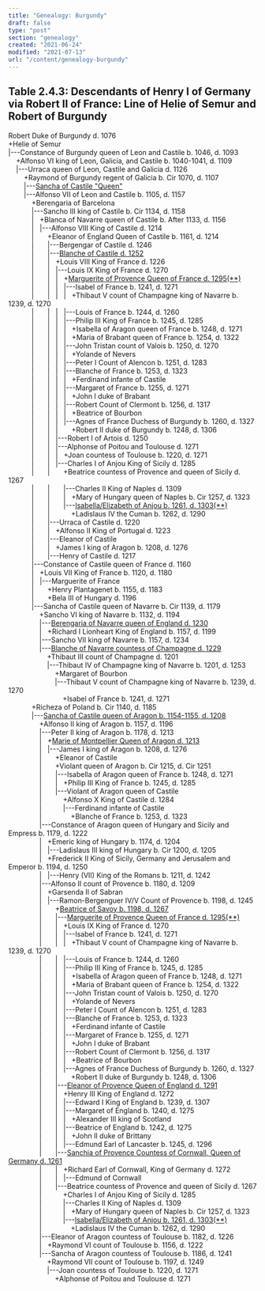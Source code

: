 ```yaml
---
title: "Genealogy: Burgundy"
draft: false
type: "post"
section: "genealogy"
created: "2021-06-24"
modified: "2021-07-13"
url: "/content/genealogy-burgundy"
---
```

<h2>Table 2.4.3: Descendants of Henry I of Germany via Robert II of France: Line of Helie of Semur and Robert of Burgundy</h2>
<p>Robert Duke of Burgundy d. 1076<br>
+Helie of Semur <br>
|---Constance of Burgundy queen of Leon and Castile b. 1046, d. 1093<br>
&nbsp;&nbsp;&nbsp;&nbsp;+Alfonso VI king of Leon, Galicia, and Castile b. 1040-1041, d. 1109<br>
&nbsp;&nbsp;&nbsp;&nbsp;|---Urraca queen of Leon, Castile and Galicia d. 1126<br>
&nbsp;&nbsp;&nbsp;&nbsp;&nbsp;&nbsp;&nbsp;&nbsp;+Raymond of Burgundy regent of Galicia b. Cir 1070, d. 1107<br>
&nbsp;&nbsp;&nbsp;&nbsp;&nbsp;&nbsp;&nbsp;&nbsp;|---<a name="n164"></a><a href="/woman/164.html">Sancha of Castile "Queen"</a><br>
&nbsp;&nbsp;&nbsp;&nbsp;&nbsp;&nbsp;&nbsp;&nbsp;|---Alfonso VII of Leon and Castile b. 1105, d. 1157<br>
&nbsp;&nbsp;&nbsp;&nbsp;&nbsp;&nbsp;&nbsp;&nbsp;&nbsp;&nbsp;&nbsp;&nbsp;+Berengaria of Barcelona <br>
&nbsp;&nbsp;&nbsp;&nbsp;&nbsp;&nbsp;&nbsp;&nbsp;&nbsp;&nbsp;&nbsp;&nbsp;|---Sancho III king of Castile b. Cir 1134, d. 1158<br>
&nbsp;&nbsp;&nbsp;&nbsp;&nbsp;&nbsp;&nbsp;&nbsp;&nbsp;&nbsp;&nbsp;&nbsp;|&nbsp;&nbsp;&nbsp;+Blanca of Navarre queen of Castile b. After 1133, d. 1156<br>
&nbsp;&nbsp;&nbsp;&nbsp;&nbsp;&nbsp;&nbsp;&nbsp;&nbsp;&nbsp;&nbsp;&nbsp;|&nbsp;&nbsp;&nbsp;|---Alfonso VIII King of Castile d. 1214<br>
&nbsp;&nbsp;&nbsp;&nbsp;&nbsp;&nbsp;&nbsp;&nbsp;&nbsp;&nbsp;&nbsp;&nbsp;|&nbsp;&nbsp;&nbsp;&nbsp;&nbsp;&nbsp;&nbsp;+Eleanor of England Queen of Castile b. 1161, d. 1214<br>
&nbsp;&nbsp;&nbsp;&nbsp;&nbsp;&nbsp;&nbsp;&nbsp;&nbsp;&nbsp;&nbsp;&nbsp;|&nbsp;&nbsp;&nbsp;&nbsp;&nbsp;&nbsp;&nbsp;|---Bergengar of Castile d. 1246<br>
&nbsp;&nbsp;&nbsp;&nbsp;&nbsp;&nbsp;&nbsp;&nbsp;&nbsp;&nbsp;&nbsp;&nbsp;|&nbsp;&nbsp;&nbsp;&nbsp;&nbsp;&nbsp;&nbsp;|---<a name="n77.3"></a><a href="/woman/77.html">Blanche of Castile d. 1252</a><br>
&nbsp;&nbsp;&nbsp;&nbsp;&nbsp;&nbsp;&nbsp;&nbsp;&nbsp;&nbsp;&nbsp;&nbsp;|&nbsp;&nbsp;&nbsp;&nbsp;&nbsp;&nbsp;&nbsp;|&nbsp;&nbsp;&nbsp;+Louis VIII King of France d. 1226<br>
&nbsp;&nbsp;&nbsp;&nbsp;&nbsp;&nbsp;&nbsp;&nbsp;&nbsp;&nbsp;&nbsp;&nbsp;|&nbsp;&nbsp;&nbsp;&nbsp;&nbsp;&nbsp;&nbsp;|&nbsp;&nbsp;&nbsp;|---Louis IX King of France d. 1270<br>
&nbsp;&nbsp;&nbsp;&nbsp;&nbsp;&nbsp;&nbsp;&nbsp;&nbsp;&nbsp;&nbsp;&nbsp;|&nbsp;&nbsp;&nbsp;&nbsp;&nbsp;&nbsp;&nbsp;|&nbsp;&nbsp;&nbsp;|&nbsp;&nbsp;&nbsp;+<a name="n73"></a><a href="/woman/73.html">Marguerite of Provence Queen of France d. 1295</a><a href="#n73.2">(**)</a><br>
&nbsp;&nbsp;&nbsp;&nbsp;&nbsp;&nbsp;&nbsp;&nbsp;&nbsp;&nbsp;&nbsp;&nbsp;|&nbsp;&nbsp;&nbsp;&nbsp;&nbsp;&nbsp;&nbsp;|&nbsp;&nbsp;&nbsp;|&nbsp;&nbsp;&nbsp;|---Isabel of France b. 1241, d. 1271<br>
&nbsp;&nbsp;&nbsp;&nbsp;&nbsp;&nbsp;&nbsp;&nbsp;&nbsp;&nbsp;&nbsp;&nbsp;|&nbsp;&nbsp;&nbsp;&nbsp;&nbsp;&nbsp;&nbsp;|&nbsp;&nbsp;&nbsp;|&nbsp;&nbsp;&nbsp;|&nbsp;&nbsp;&nbsp;+Thibaut V count of Champagne king of Navarre b. 1239, d. 1270<br>
&nbsp;&nbsp;&nbsp;&nbsp;&nbsp;&nbsp;&nbsp;&nbsp;&nbsp;&nbsp;&nbsp;&nbsp;|&nbsp;&nbsp;&nbsp;&nbsp;&nbsp;&nbsp;&nbsp;|&nbsp;&nbsp;&nbsp;|&nbsp;&nbsp;&nbsp;|---Louis of France b. 1244, d. 1260<br>
&nbsp;&nbsp;&nbsp;&nbsp;&nbsp;&nbsp;&nbsp;&nbsp;&nbsp;&nbsp;&nbsp;&nbsp;|&nbsp;&nbsp;&nbsp;&nbsp;&nbsp;&nbsp;&nbsp;|&nbsp;&nbsp;&nbsp;|&nbsp;&nbsp;&nbsp;|---Philip III King of France b. 1245, d. 1285<br>
&nbsp;&nbsp;&nbsp;&nbsp;&nbsp;&nbsp;&nbsp;&nbsp;&nbsp;&nbsp;&nbsp;&nbsp;|&nbsp;&nbsp;&nbsp;&nbsp;&nbsp;&nbsp;&nbsp;|&nbsp;&nbsp;&nbsp;|&nbsp;&nbsp;&nbsp;|&nbsp;&nbsp;&nbsp;+Isabella of Aragon queen of France b. 1248, d. 1271<br>
&nbsp;&nbsp;&nbsp;&nbsp;&nbsp;&nbsp;&nbsp;&nbsp;&nbsp;&nbsp;&nbsp;&nbsp;|&nbsp;&nbsp;&nbsp;&nbsp;&nbsp;&nbsp;&nbsp;|&nbsp;&nbsp;&nbsp;|&nbsp;&nbsp;&nbsp;|&nbsp;&nbsp;&nbsp;+Maria of Brabant queen of France b. 1254, d. 1322<br>
&nbsp;&nbsp;&nbsp;&nbsp;&nbsp;&nbsp;&nbsp;&nbsp;&nbsp;&nbsp;&nbsp;&nbsp;|&nbsp;&nbsp;&nbsp;&nbsp;&nbsp;&nbsp;&nbsp;|&nbsp;&nbsp;&nbsp;|&nbsp;&nbsp;&nbsp;|---John Tristan count of Valois b. 1250, d. 1270<br>
&nbsp;&nbsp;&nbsp;&nbsp;&nbsp;&nbsp;&nbsp;&nbsp;&nbsp;&nbsp;&nbsp;&nbsp;|&nbsp;&nbsp;&nbsp;&nbsp;&nbsp;&nbsp;&nbsp;|&nbsp;&nbsp;&nbsp;|&nbsp;&nbsp;&nbsp;|&nbsp;&nbsp;&nbsp;+Yolande of Nevers <br>
&nbsp;&nbsp;&nbsp;&nbsp;&nbsp;&nbsp;&nbsp;&nbsp;&nbsp;&nbsp;&nbsp;&nbsp;|&nbsp;&nbsp;&nbsp;&nbsp;&nbsp;&nbsp;&nbsp;|&nbsp;&nbsp;&nbsp;|&nbsp;&nbsp;&nbsp;|---Peter I Count of Alencon b. 1251, d. 1283<br>
&nbsp;&nbsp;&nbsp;&nbsp;&nbsp;&nbsp;&nbsp;&nbsp;&nbsp;&nbsp;&nbsp;&nbsp;|&nbsp;&nbsp;&nbsp;&nbsp;&nbsp;&nbsp;&nbsp;|&nbsp;&nbsp;&nbsp;|&nbsp;&nbsp;&nbsp;|---Blanche of France b. 1253, d. 1323<br>
&nbsp;&nbsp;&nbsp;&nbsp;&nbsp;&nbsp;&nbsp;&nbsp;&nbsp;&nbsp;&nbsp;&nbsp;|&nbsp;&nbsp;&nbsp;&nbsp;&nbsp;&nbsp;&nbsp;|&nbsp;&nbsp;&nbsp;|&nbsp;&nbsp;&nbsp;|&nbsp;&nbsp;&nbsp;+Ferdinand infante of Castile <br>
&nbsp;&nbsp;&nbsp;&nbsp;&nbsp;&nbsp;&nbsp;&nbsp;&nbsp;&nbsp;&nbsp;&nbsp;|&nbsp;&nbsp;&nbsp;&nbsp;&nbsp;&nbsp;&nbsp;|&nbsp;&nbsp;&nbsp;|&nbsp;&nbsp;&nbsp;|---Margaret of France b. 1255, d. 1271<br>
&nbsp;&nbsp;&nbsp;&nbsp;&nbsp;&nbsp;&nbsp;&nbsp;&nbsp;&nbsp;&nbsp;&nbsp;|&nbsp;&nbsp;&nbsp;&nbsp;&nbsp;&nbsp;&nbsp;|&nbsp;&nbsp;&nbsp;|&nbsp;&nbsp;&nbsp;|&nbsp;&nbsp;&nbsp;+John I duke of Brabant <br>
&nbsp;&nbsp;&nbsp;&nbsp;&nbsp;&nbsp;&nbsp;&nbsp;&nbsp;&nbsp;&nbsp;&nbsp;|&nbsp;&nbsp;&nbsp;&nbsp;&nbsp;&nbsp;&nbsp;|&nbsp;&nbsp;&nbsp;|&nbsp;&nbsp;&nbsp;|---Robert Count of Clermont b. 1256, d. 1317<br>
&nbsp;&nbsp;&nbsp;&nbsp;&nbsp;&nbsp;&nbsp;&nbsp;&nbsp;&nbsp;&nbsp;&nbsp;|&nbsp;&nbsp;&nbsp;&nbsp;&nbsp;&nbsp;&nbsp;|&nbsp;&nbsp;&nbsp;|&nbsp;&nbsp;&nbsp;|&nbsp;&nbsp;&nbsp;+Beatrice of Bourbon <br>
&nbsp;&nbsp;&nbsp;&nbsp;&nbsp;&nbsp;&nbsp;&nbsp;&nbsp;&nbsp;&nbsp;&nbsp;|&nbsp;&nbsp;&nbsp;&nbsp;&nbsp;&nbsp;&nbsp;|&nbsp;&nbsp;&nbsp;|&nbsp;&nbsp;&nbsp;|---Agnes of France Duchess of Burgundy b. 1260, d. 1327<br>
&nbsp;&nbsp;&nbsp;&nbsp;&nbsp;&nbsp;&nbsp;&nbsp;&nbsp;&nbsp;&nbsp;&nbsp;|&nbsp;&nbsp;&nbsp;&nbsp;&nbsp;&nbsp;&nbsp;|&nbsp;&nbsp;&nbsp;|&nbsp;&nbsp;&nbsp;&nbsp;&nbsp;&nbsp;&nbsp;+Robert II duke of Burgundy b. 1248, d. 1306<br>
&nbsp;&nbsp;&nbsp;&nbsp;&nbsp;&nbsp;&nbsp;&nbsp;&nbsp;&nbsp;&nbsp;&nbsp;|&nbsp;&nbsp;&nbsp;&nbsp;&nbsp;&nbsp;&nbsp;|&nbsp;&nbsp;&nbsp;|---Robert I of Artois d. 1250<br>
&nbsp;&nbsp;&nbsp;&nbsp;&nbsp;&nbsp;&nbsp;&nbsp;&nbsp;&nbsp;&nbsp;&nbsp;|&nbsp;&nbsp;&nbsp;&nbsp;&nbsp;&nbsp;&nbsp;|&nbsp;&nbsp;&nbsp;|---Alphonse of Poitou and Toulouse d. 1271<br>
&nbsp;&nbsp;&nbsp;&nbsp;&nbsp;&nbsp;&nbsp;&nbsp;&nbsp;&nbsp;&nbsp;&nbsp;|&nbsp;&nbsp;&nbsp;&nbsp;&nbsp;&nbsp;&nbsp;|&nbsp;&nbsp;&nbsp;|&nbsp;&nbsp;&nbsp;+Joan countess of Toulouse b. 1220, d. 1271<br>
&nbsp;&nbsp;&nbsp;&nbsp;&nbsp;&nbsp;&nbsp;&nbsp;&nbsp;&nbsp;&nbsp;&nbsp;|&nbsp;&nbsp;&nbsp;&nbsp;&nbsp;&nbsp;&nbsp;|&nbsp;&nbsp;&nbsp;|---Charles I of Anjou King of Sicily d. 1285<br>
&nbsp;&nbsp;&nbsp;&nbsp;&nbsp;&nbsp;&nbsp;&nbsp;&nbsp;&nbsp;&nbsp;&nbsp;|&nbsp;&nbsp;&nbsp;&nbsp;&nbsp;&nbsp;&nbsp;|&nbsp;&nbsp;&nbsp;&nbsp;&nbsp;&nbsp;&nbsp;+Beatrice countess of Provence and queen of Sicily d. 1267<br>
&nbsp;&nbsp;&nbsp;&nbsp;&nbsp;&nbsp;&nbsp;&nbsp;&nbsp;&nbsp;&nbsp;&nbsp;|&nbsp;&nbsp;&nbsp;&nbsp;&nbsp;&nbsp;&nbsp;|&nbsp;&nbsp;&nbsp;&nbsp;&nbsp;&nbsp;&nbsp;|---Charles II King of Naples d. 1309<br>
&nbsp;&nbsp;&nbsp;&nbsp;&nbsp;&nbsp;&nbsp;&nbsp;&nbsp;&nbsp;&nbsp;&nbsp;|&nbsp;&nbsp;&nbsp;&nbsp;&nbsp;&nbsp;&nbsp;|&nbsp;&nbsp;&nbsp;&nbsp;&nbsp;&nbsp;&nbsp;|&nbsp;&nbsp;&nbsp;+Mary of Hungary queen of Naples b. Cir 1257, d. 1323<br>
&nbsp;&nbsp;&nbsp;&nbsp;&nbsp;&nbsp;&nbsp;&nbsp;&nbsp;&nbsp;&nbsp;&nbsp;|&nbsp;&nbsp;&nbsp;&nbsp;&nbsp;&nbsp;&nbsp;|&nbsp;&nbsp;&nbsp;&nbsp;&nbsp;&nbsp;&nbsp;|---<a name="n26192"></a><a href="/woman/26192.html">Isabella/Elizabeth of Anjou b. 1261, d. 1303</a><a href="#n26192.2">(**)</a><br>
&nbsp;&nbsp;&nbsp;&nbsp;&nbsp;&nbsp;&nbsp;&nbsp;&nbsp;&nbsp;&nbsp;&nbsp;|&nbsp;&nbsp;&nbsp;&nbsp;&nbsp;&nbsp;&nbsp;|&nbsp;&nbsp;&nbsp;&nbsp;&nbsp;&nbsp;&nbsp;&nbsp;&nbsp;&nbsp;&nbsp;+Ladislaus IV the Cuman b. 1262, d. 1290<br>
&nbsp;&nbsp;&nbsp;&nbsp;&nbsp;&nbsp;&nbsp;&nbsp;&nbsp;&nbsp;&nbsp;&nbsp;|&nbsp;&nbsp;&nbsp;&nbsp;&nbsp;&nbsp;&nbsp;|---Urraca of Castile d. 1220<br>
&nbsp;&nbsp;&nbsp;&nbsp;&nbsp;&nbsp;&nbsp;&nbsp;&nbsp;&nbsp;&nbsp;&nbsp;|&nbsp;&nbsp;&nbsp;&nbsp;&nbsp;&nbsp;&nbsp;|&nbsp;&nbsp;&nbsp;+Alfonso II King of Portugal d. 1223<br>
&nbsp;&nbsp;&nbsp;&nbsp;&nbsp;&nbsp;&nbsp;&nbsp;&nbsp;&nbsp;&nbsp;&nbsp;|&nbsp;&nbsp;&nbsp;&nbsp;&nbsp;&nbsp;&nbsp;|---Eleanor of Castile <br>
&nbsp;&nbsp;&nbsp;&nbsp;&nbsp;&nbsp;&nbsp;&nbsp;&nbsp;&nbsp;&nbsp;&nbsp;|&nbsp;&nbsp;&nbsp;&nbsp;&nbsp;&nbsp;&nbsp;|&nbsp;&nbsp;&nbsp;+James I king of Aragon b. 1208, d. 1276<br>
&nbsp;&nbsp;&nbsp;&nbsp;&nbsp;&nbsp;&nbsp;&nbsp;&nbsp;&nbsp;&nbsp;&nbsp;|&nbsp;&nbsp;&nbsp;&nbsp;&nbsp;&nbsp;&nbsp;|---Henry of Castile d. 1217<br>
&nbsp;&nbsp;&nbsp;&nbsp;&nbsp;&nbsp;&nbsp;&nbsp;&nbsp;&nbsp;&nbsp;&nbsp;|---Constance of Castile queen of France d. 1160<br>
&nbsp;&nbsp;&nbsp;&nbsp;&nbsp;&nbsp;&nbsp;&nbsp;&nbsp;&nbsp;&nbsp;&nbsp;|&nbsp;&nbsp;&nbsp;+Louis VII King of France b. 1120, d. 1180<br>
&nbsp;&nbsp;&nbsp;&nbsp;&nbsp;&nbsp;&nbsp;&nbsp;&nbsp;&nbsp;&nbsp;&nbsp;|&nbsp;&nbsp;&nbsp;|---Marguerite of France <br>
&nbsp;&nbsp;&nbsp;&nbsp;&nbsp;&nbsp;&nbsp;&nbsp;&nbsp;&nbsp;&nbsp;&nbsp;|&nbsp;&nbsp;&nbsp;&nbsp;&nbsp;&nbsp;&nbsp;+Henry Plantagenet b. 1155, d. 1183<br>
&nbsp;&nbsp;&nbsp;&nbsp;&nbsp;&nbsp;&nbsp;&nbsp;&nbsp;&nbsp;&nbsp;&nbsp;|&nbsp;&nbsp;&nbsp;&nbsp;&nbsp;&nbsp;&nbsp;+Bela III of Hungary d. 1196<br>
&nbsp;&nbsp;&nbsp;&nbsp;&nbsp;&nbsp;&nbsp;&nbsp;&nbsp;&nbsp;&nbsp;&nbsp;|---Sancha of Castile queen of Navarre b. Cir 1139, d. 1179<br>
&nbsp;&nbsp;&nbsp;&nbsp;&nbsp;&nbsp;&nbsp;&nbsp;&nbsp;&nbsp;&nbsp;&nbsp;&nbsp;&nbsp;&nbsp;&nbsp;+Sancho VI king of Navarre b. 1132, d. 1194<br>
&nbsp;&nbsp;&nbsp;&nbsp;&nbsp;&nbsp;&nbsp;&nbsp;&nbsp;&nbsp;&nbsp;&nbsp;&nbsp;&nbsp;&nbsp;&nbsp;|---<a name="79.2"></a><a href="/woman/79.html">Berengaria of Navarre queen of England d. 1230</a><br>
&nbsp;&nbsp;&nbsp;&nbsp;&nbsp;&nbsp;&nbsp;&nbsp;&nbsp;&nbsp;&nbsp;&nbsp;&nbsp;&nbsp;&nbsp;&nbsp;|&nbsp;&nbsp;&nbsp;+Richard I Lionheart King of England b. 1157, d. 1199<br>
&nbsp;&nbsp;&nbsp;&nbsp;&nbsp;&nbsp;&nbsp;&nbsp;&nbsp;&nbsp;&nbsp;&nbsp;&nbsp;&nbsp;&nbsp;&nbsp;|---Sancho VII king of Navarre b. 1157, d. 1234<br>
&nbsp;&nbsp;&nbsp;&nbsp;&nbsp;&nbsp;&nbsp;&nbsp;&nbsp;&nbsp;&nbsp;&nbsp;&nbsp;&nbsp;&nbsp;&nbsp;|---<a name="n78.2"></a><a href="/woman/78.html">Blanche of Navarre countess of Champagne d. 1229</a><br>
&nbsp;&nbsp;&nbsp;&nbsp;&nbsp;&nbsp;&nbsp;&nbsp;&nbsp;&nbsp;&nbsp;&nbsp;&nbsp;&nbsp;&nbsp;&nbsp;&nbsp;&nbsp;&nbsp;&nbsp;+Thibaut III count of Champagne d. 1201<br>
&nbsp;&nbsp;&nbsp;&nbsp;&nbsp;&nbsp;&nbsp;&nbsp;&nbsp;&nbsp;&nbsp;&nbsp;&nbsp;&nbsp;&nbsp;&nbsp;&nbsp;&nbsp;&nbsp;&nbsp;|---Thibaut IV of Champagne king of Navarre b. 1201, d. 1253<br>
&nbsp;&nbsp;&nbsp;&nbsp;&nbsp;&nbsp;&nbsp;&nbsp;&nbsp;&nbsp;&nbsp;&nbsp;&nbsp;&nbsp;&nbsp;&nbsp;&nbsp;&nbsp;&nbsp;&nbsp;&nbsp;&nbsp;&nbsp;&nbsp;+Margaret of Bourbon <br>
&nbsp;&nbsp;&nbsp;&nbsp;&nbsp;&nbsp;&nbsp;&nbsp;&nbsp;&nbsp;&nbsp;&nbsp;&nbsp;&nbsp;&nbsp;&nbsp;&nbsp;&nbsp;&nbsp;&nbsp;&nbsp;&nbsp;&nbsp;&nbsp;|---Thibaut V count of Champagne king of Navarre b. 1239, d. 1270<br>
&nbsp;&nbsp;&nbsp;&nbsp;&nbsp;&nbsp;&nbsp;&nbsp;&nbsp;&nbsp;&nbsp;&nbsp;&nbsp;&nbsp;&nbsp;&nbsp;&nbsp;&nbsp;&nbsp;&nbsp;&nbsp;&nbsp;&nbsp;&nbsp;&nbsp;&nbsp;&nbsp;&nbsp;+Isabel of France b. 1241, d. 1271<br>
&nbsp;&nbsp;&nbsp;&nbsp;&nbsp;&nbsp;&nbsp;&nbsp;&nbsp;&nbsp;&nbsp;&nbsp;+Richeza of Poland b. Cir 1140, d. 1185<br>
&nbsp;&nbsp;&nbsp;&nbsp;&nbsp;&nbsp;&nbsp;&nbsp;&nbsp;&nbsp;&nbsp;&nbsp;|---<a name="n26375"></a><a href="/woman/26375.html">Sancha of Castile queen of Aragon b. 1154-1155, d. 1208</a><br>
&nbsp;&nbsp;&nbsp;&nbsp;&nbsp;&nbsp;&nbsp;&nbsp;&nbsp;&nbsp;&nbsp;&nbsp;&nbsp;&nbsp;&nbsp;&nbsp;+Alfonso II king of Aragon b. 1157, d. 1196<br>
&nbsp;&nbsp;&nbsp;&nbsp;&nbsp;&nbsp;&nbsp;&nbsp;&nbsp;&nbsp;&nbsp;&nbsp;&nbsp;&nbsp;&nbsp;&nbsp;|---Peter II king of Aragon b. 1178, d. 1213<br>
&nbsp;&nbsp;&nbsp;&nbsp;&nbsp;&nbsp;&nbsp;&nbsp;&nbsp;&nbsp;&nbsp;&nbsp;&nbsp;&nbsp;&nbsp;&nbsp;|&nbsp;&nbsp;&nbsp;+<a name="n156"></a><a href="/woman/156.html">Marie of Montpellier Queen of Aragon d. 1213</a><br>
&nbsp;&nbsp;&nbsp;&nbsp;&nbsp;&nbsp;&nbsp;&nbsp;&nbsp;&nbsp;&nbsp;&nbsp;&nbsp;&nbsp;&nbsp;&nbsp;|&nbsp;&nbsp;&nbsp;|---James I king of Aragon b. 1208, d. 1276<br>
&nbsp;&nbsp;&nbsp;&nbsp;&nbsp;&nbsp;&nbsp;&nbsp;&nbsp;&nbsp;&nbsp;&nbsp;&nbsp;&nbsp;&nbsp;&nbsp;|&nbsp;&nbsp;&nbsp;&nbsp;&nbsp;&nbsp;&nbsp;+Eleanor of Castile <br>
&nbsp;&nbsp;&nbsp;&nbsp;&nbsp;&nbsp;&nbsp;&nbsp;&nbsp;&nbsp;&nbsp;&nbsp;&nbsp;&nbsp;&nbsp;&nbsp;|&nbsp;&nbsp;&nbsp;&nbsp;&nbsp;&nbsp;&nbsp;+Violant queen of Aragon b. Cir 1215, d. Cir 1251<br>
&nbsp;&nbsp;&nbsp;&nbsp;&nbsp;&nbsp;&nbsp;&nbsp;&nbsp;&nbsp;&nbsp;&nbsp;&nbsp;&nbsp;&nbsp;&nbsp;|&nbsp;&nbsp;&nbsp;&nbsp;&nbsp;&nbsp;&nbsp;|---Isabella of Aragon queen of France b. 1248, d. 1271<br>
&nbsp;&nbsp;&nbsp;&nbsp;&nbsp;&nbsp;&nbsp;&nbsp;&nbsp;&nbsp;&nbsp;&nbsp;&nbsp;&nbsp;&nbsp;&nbsp;|&nbsp;&nbsp;&nbsp;&nbsp;&nbsp;&nbsp;&nbsp;|&nbsp;&nbsp;&nbsp;+Philip III King of France b. 1245, d. 1285<br>
&nbsp;&nbsp;&nbsp;&nbsp;&nbsp;&nbsp;&nbsp;&nbsp;&nbsp;&nbsp;&nbsp;&nbsp;&nbsp;&nbsp;&nbsp;&nbsp;|&nbsp;&nbsp;&nbsp;&nbsp;&nbsp;&nbsp;&nbsp;|---Violant of Aragon queen of Castile <br>
&nbsp;&nbsp;&nbsp;&nbsp;&nbsp;&nbsp;&nbsp;&nbsp;&nbsp;&nbsp;&nbsp;&nbsp;&nbsp;&nbsp;&nbsp;&nbsp;|&nbsp;&nbsp;&nbsp;&nbsp;&nbsp;&nbsp;&nbsp;&nbsp;&nbsp;&nbsp;&nbsp;+Alfonso X King of Castile d. 1284<br>
&nbsp;&nbsp;&nbsp;&nbsp;&nbsp;&nbsp;&nbsp;&nbsp;&nbsp;&nbsp;&nbsp;&nbsp;&nbsp;&nbsp;&nbsp;&nbsp;|&nbsp;&nbsp;&nbsp;&nbsp;&nbsp;&nbsp;&nbsp;&nbsp;&nbsp;&nbsp;&nbsp;|---Ferdinand infante of Castile <br>
&nbsp;&nbsp;&nbsp;&nbsp;&nbsp;&nbsp;&nbsp;&nbsp;&nbsp;&nbsp;&nbsp;&nbsp;&nbsp;&nbsp;&nbsp;&nbsp;|&nbsp;&nbsp;&nbsp;&nbsp;&nbsp;&nbsp;&nbsp;&nbsp;&nbsp;&nbsp;&nbsp;&nbsp;&nbsp;&nbsp;&nbsp;+Blanche of France b. 1253, d. 1323<br>
&nbsp;&nbsp;&nbsp;&nbsp;&nbsp;&nbsp;&nbsp;&nbsp;&nbsp;&nbsp;&nbsp;&nbsp;&nbsp;&nbsp;&nbsp;&nbsp;|---Constance of Aragon queen of Hungary and Sicily and Empress b. 1179, d. 1222<br>
&nbsp;&nbsp;&nbsp;&nbsp;&nbsp;&nbsp;&nbsp;&nbsp;&nbsp;&nbsp;&nbsp;&nbsp;&nbsp;&nbsp;&nbsp;&nbsp;|&nbsp;&nbsp;&nbsp;+Emeric king of Hungary b. 1174, d. 1204<br>
&nbsp;&nbsp;&nbsp;&nbsp;&nbsp;&nbsp;&nbsp;&nbsp;&nbsp;&nbsp;&nbsp;&nbsp;&nbsp;&nbsp;&nbsp;&nbsp;|&nbsp;&nbsp;&nbsp;|---Ladislaus III king of Hungary b. Cir 1200, d. 1205<br>
&nbsp;&nbsp;&nbsp;&nbsp;&nbsp;&nbsp;&nbsp;&nbsp;&nbsp;&nbsp;&nbsp;&nbsp;&nbsp;&nbsp;&nbsp;&nbsp;|&nbsp;&nbsp;&nbsp;+Frederick II King of Sicily, Germany and Jerusalem and Emperor b. 1194, d. 1250<br>
&nbsp;&nbsp;&nbsp;&nbsp;&nbsp;&nbsp;&nbsp;&nbsp;&nbsp;&nbsp;&nbsp;&nbsp;&nbsp;&nbsp;&nbsp;&nbsp;|&nbsp;&nbsp;&nbsp;|---Henry (VII) King of the Romans b. 1211, d. 1242<br>
&nbsp;&nbsp;&nbsp;&nbsp;&nbsp;&nbsp;&nbsp;&nbsp;&nbsp;&nbsp;&nbsp;&nbsp;&nbsp;&nbsp;&nbsp;&nbsp;|---Alfonso II count of Provence b. 1180, d. 1209<br>
&nbsp;&nbsp;&nbsp;&nbsp;&nbsp;&nbsp;&nbsp;&nbsp;&nbsp;&nbsp;&nbsp;&nbsp;&nbsp;&nbsp;&nbsp;&nbsp;|&nbsp;&nbsp;&nbsp;+Garsenda II of Sabran <br>
&nbsp;&nbsp;&nbsp;&nbsp;&nbsp;&nbsp;&nbsp;&nbsp;&nbsp;&nbsp;&nbsp;&nbsp;&nbsp;&nbsp;&nbsp;&nbsp;|&nbsp;&nbsp;&nbsp;|---Ramon-Bergenguer IV/V Count of Provence b. 1198, d. 1245<br>
&nbsp;&nbsp;&nbsp;&nbsp;&nbsp;&nbsp;&nbsp;&nbsp;&nbsp;&nbsp;&nbsp;&nbsp;&nbsp;&nbsp;&nbsp;&nbsp;|&nbsp;&nbsp;&nbsp;&nbsp;&nbsp;&nbsp;&nbsp;+<a name="n69"></a><a href="/woman/69.html">Beatrice of Savoy b. 1198, d. 1267</a><br>
&nbsp;&nbsp;&nbsp;&nbsp;&nbsp;&nbsp;&nbsp;&nbsp;&nbsp;&nbsp;&nbsp;&nbsp;&nbsp;&nbsp;&nbsp;&nbsp;|&nbsp;&nbsp;&nbsp;&nbsp;&nbsp;&nbsp;&nbsp;|---<a name="n73.2"></a><a href="/woman/73.html">Marguerite of Provence Queen of France d. 1295</a><a href="#n73">(**)</a><br>
&nbsp;&nbsp;&nbsp;&nbsp;&nbsp;&nbsp;&nbsp;&nbsp;&nbsp;&nbsp;&nbsp;&nbsp;&nbsp;&nbsp;&nbsp;&nbsp;|&nbsp;&nbsp;&nbsp;&nbsp;&nbsp;&nbsp;&nbsp;|&nbsp;&nbsp;&nbsp;+Louis IX King of France d. 1270<br>
&nbsp;&nbsp;&nbsp;&nbsp;&nbsp;&nbsp;&nbsp;&nbsp;&nbsp;&nbsp;&nbsp;&nbsp;&nbsp;&nbsp;&nbsp;&nbsp;|&nbsp;&nbsp;&nbsp;&nbsp;&nbsp;&nbsp;&nbsp;|&nbsp;&nbsp;&nbsp;|---Isabel of France b. 1241, d. 1271<br>
&nbsp;&nbsp;&nbsp;&nbsp;&nbsp;&nbsp;&nbsp;&nbsp;&nbsp;&nbsp;&nbsp;&nbsp;&nbsp;&nbsp;&nbsp;&nbsp;|&nbsp;&nbsp;&nbsp;&nbsp;&nbsp;&nbsp;&nbsp;|&nbsp;&nbsp;&nbsp;|&nbsp;&nbsp;&nbsp;+Thibaut V count of Champagne king of Navarre b. 1239, d. 1270<br>
&nbsp;&nbsp;&nbsp;&nbsp;&nbsp;&nbsp;&nbsp;&nbsp;&nbsp;&nbsp;&nbsp;&nbsp;&nbsp;&nbsp;&nbsp;&nbsp;|&nbsp;&nbsp;&nbsp;&nbsp;&nbsp;&nbsp;&nbsp;|&nbsp;&nbsp;&nbsp;|---Louis of France b. 1244, d. 1260<br>
&nbsp;&nbsp;&nbsp;&nbsp;&nbsp;&nbsp;&nbsp;&nbsp;&nbsp;&nbsp;&nbsp;&nbsp;&nbsp;&nbsp;&nbsp;&nbsp;|&nbsp;&nbsp;&nbsp;&nbsp;&nbsp;&nbsp;&nbsp;|&nbsp;&nbsp;&nbsp;|---Philip III King of France b. 1245, d. 1285<br>
&nbsp;&nbsp;&nbsp;&nbsp;&nbsp;&nbsp;&nbsp;&nbsp;&nbsp;&nbsp;&nbsp;&nbsp;&nbsp;&nbsp;&nbsp;&nbsp;|&nbsp;&nbsp;&nbsp;&nbsp;&nbsp;&nbsp;&nbsp;|&nbsp;&nbsp;&nbsp;|&nbsp;&nbsp;&nbsp;+Isabella of Aragon queen of France b. 1248, d. 1271<br>
&nbsp;&nbsp;&nbsp;&nbsp;&nbsp;&nbsp;&nbsp;&nbsp;&nbsp;&nbsp;&nbsp;&nbsp;&nbsp;&nbsp;&nbsp;&nbsp;|&nbsp;&nbsp;&nbsp;&nbsp;&nbsp;&nbsp;&nbsp;|&nbsp;&nbsp;&nbsp;|&nbsp;&nbsp;&nbsp;+Maria of Brabant queen of France b. 1254, d. 1322<br>
&nbsp;&nbsp;&nbsp;&nbsp;&nbsp;&nbsp;&nbsp;&nbsp;&nbsp;&nbsp;&nbsp;&nbsp;&nbsp;&nbsp;&nbsp;&nbsp;|&nbsp;&nbsp;&nbsp;&nbsp;&nbsp;&nbsp;&nbsp;|&nbsp;&nbsp;&nbsp;|---John Tristan count of Valois b. 1250, d. 1270<br>
&nbsp;&nbsp;&nbsp;&nbsp;&nbsp;&nbsp;&nbsp;&nbsp;&nbsp;&nbsp;&nbsp;&nbsp;&nbsp;&nbsp;&nbsp;&nbsp;|&nbsp;&nbsp;&nbsp;&nbsp;&nbsp;&nbsp;&nbsp;|&nbsp;&nbsp;&nbsp;|&nbsp;&nbsp;&nbsp;+Yolande of Nevers <br>
&nbsp;&nbsp;&nbsp;&nbsp;&nbsp;&nbsp;&nbsp;&nbsp;&nbsp;&nbsp;&nbsp;&nbsp;&nbsp;&nbsp;&nbsp;&nbsp;|&nbsp;&nbsp;&nbsp;&nbsp;&nbsp;&nbsp;&nbsp;|&nbsp;&nbsp;&nbsp;|---Peter I Count of Alencon b. 1251, d. 1283<br>
&nbsp;&nbsp;&nbsp;&nbsp;&nbsp;&nbsp;&nbsp;&nbsp;&nbsp;&nbsp;&nbsp;&nbsp;&nbsp;&nbsp;&nbsp;&nbsp;|&nbsp;&nbsp;&nbsp;&nbsp;&nbsp;&nbsp;&nbsp;|&nbsp;&nbsp;&nbsp;|---Blanche of France b. 1253, d. 1323<br>
&nbsp;&nbsp;&nbsp;&nbsp;&nbsp;&nbsp;&nbsp;&nbsp;&nbsp;&nbsp;&nbsp;&nbsp;&nbsp;&nbsp;&nbsp;&nbsp;|&nbsp;&nbsp;&nbsp;&nbsp;&nbsp;&nbsp;&nbsp;|&nbsp;&nbsp;&nbsp;|&nbsp;&nbsp;&nbsp;+Ferdinand infante of Castile <br>
&nbsp;&nbsp;&nbsp;&nbsp;&nbsp;&nbsp;&nbsp;&nbsp;&nbsp;&nbsp;&nbsp;&nbsp;&nbsp;&nbsp;&nbsp;&nbsp;|&nbsp;&nbsp;&nbsp;&nbsp;&nbsp;&nbsp;&nbsp;|&nbsp;&nbsp;&nbsp;|---Margaret of France b. 1255, d. 1271<br>
&nbsp;&nbsp;&nbsp;&nbsp;&nbsp;&nbsp;&nbsp;&nbsp;&nbsp;&nbsp;&nbsp;&nbsp;&nbsp;&nbsp;&nbsp;&nbsp;|&nbsp;&nbsp;&nbsp;&nbsp;&nbsp;&nbsp;&nbsp;|&nbsp;&nbsp;&nbsp;|&nbsp;&nbsp;&nbsp;+John I duke of Brabant <br>
&nbsp;&nbsp;&nbsp;&nbsp;&nbsp;&nbsp;&nbsp;&nbsp;&nbsp;&nbsp;&nbsp;&nbsp;&nbsp;&nbsp;&nbsp;&nbsp;|&nbsp;&nbsp;&nbsp;&nbsp;&nbsp;&nbsp;&nbsp;|&nbsp;&nbsp;&nbsp;|---Robert Count of Clermont b. 1256, d. 1317<br>
&nbsp;&nbsp;&nbsp;&nbsp;&nbsp;&nbsp;&nbsp;&nbsp;&nbsp;&nbsp;&nbsp;&nbsp;&nbsp;&nbsp;&nbsp;&nbsp;|&nbsp;&nbsp;&nbsp;&nbsp;&nbsp;&nbsp;&nbsp;|&nbsp;&nbsp;&nbsp;|&nbsp;&nbsp;&nbsp;+Beatrice of Bourbon <br>
&nbsp;&nbsp;&nbsp;&nbsp;&nbsp;&nbsp;&nbsp;&nbsp;&nbsp;&nbsp;&nbsp;&nbsp;&nbsp;&nbsp;&nbsp;&nbsp;|&nbsp;&nbsp;&nbsp;&nbsp;&nbsp;&nbsp;&nbsp;|&nbsp;&nbsp;&nbsp;|---Agnes of France Duchess of Burgundy b. 1260, d. 1327<br>
&nbsp;&nbsp;&nbsp;&nbsp;&nbsp;&nbsp;&nbsp;&nbsp;&nbsp;&nbsp;&nbsp;&nbsp;&nbsp;&nbsp;&nbsp;&nbsp;|&nbsp;&nbsp;&nbsp;&nbsp;&nbsp;&nbsp;&nbsp;|&nbsp;&nbsp;&nbsp;&nbsp;&nbsp;&nbsp;&nbsp;+Robert II duke of Burgundy b. 1248, d. 1306<br>
&nbsp;&nbsp;&nbsp;&nbsp;&nbsp;&nbsp;&nbsp;&nbsp;&nbsp;&nbsp;&nbsp;&nbsp;&nbsp;&nbsp;&nbsp;&nbsp;|&nbsp;&nbsp;&nbsp;&nbsp;&nbsp;&nbsp;&nbsp;|---<a name="n76.2"></a><a href="/woman/76.html">Eleanor of Provence Queen of England d. 1291</a><br>
&nbsp;&nbsp;&nbsp;&nbsp;&nbsp;&nbsp;&nbsp;&nbsp;&nbsp;&nbsp;&nbsp;&nbsp;&nbsp;&nbsp;&nbsp;&nbsp;|&nbsp;&nbsp;&nbsp;&nbsp;&nbsp;&nbsp;&nbsp;|&nbsp;&nbsp;&nbsp;+Henry III King of England d. 1272<br>
&nbsp;&nbsp;&nbsp;&nbsp;&nbsp;&nbsp;&nbsp;&nbsp;&nbsp;&nbsp;&nbsp;&nbsp;&nbsp;&nbsp;&nbsp;&nbsp;|&nbsp;&nbsp;&nbsp;&nbsp;&nbsp;&nbsp;&nbsp;|&nbsp;&nbsp;&nbsp;|---Edward I King of England b. 1239, d. 1307<br>
&nbsp;&nbsp;&nbsp;&nbsp;&nbsp;&nbsp;&nbsp;&nbsp;&nbsp;&nbsp;&nbsp;&nbsp;&nbsp;&nbsp;&nbsp;&nbsp;|&nbsp;&nbsp;&nbsp;&nbsp;&nbsp;&nbsp;&nbsp;|&nbsp;&nbsp;&nbsp;|---Margaret of England b. 1240, d. 1275<br>
&nbsp;&nbsp;&nbsp;&nbsp;&nbsp;&nbsp;&nbsp;&nbsp;&nbsp;&nbsp;&nbsp;&nbsp;&nbsp;&nbsp;&nbsp;&nbsp;|&nbsp;&nbsp;&nbsp;&nbsp;&nbsp;&nbsp;&nbsp;|&nbsp;&nbsp;&nbsp;|&nbsp;&nbsp;&nbsp;+Alexander III king of Scotland <br>
&nbsp;&nbsp;&nbsp;&nbsp;&nbsp;&nbsp;&nbsp;&nbsp;&nbsp;&nbsp;&nbsp;&nbsp;&nbsp;&nbsp;&nbsp;&nbsp;|&nbsp;&nbsp;&nbsp;&nbsp;&nbsp;&nbsp;&nbsp;|&nbsp;&nbsp;&nbsp;|---Beatrice of England b. 1242, d. 1275<br>
&nbsp;&nbsp;&nbsp;&nbsp;&nbsp;&nbsp;&nbsp;&nbsp;&nbsp;&nbsp;&nbsp;&nbsp;&nbsp;&nbsp;&nbsp;&nbsp;|&nbsp;&nbsp;&nbsp;&nbsp;&nbsp;&nbsp;&nbsp;|&nbsp;&nbsp;&nbsp;|&nbsp;&nbsp;&nbsp;+John II duke of Brittany <br>
&nbsp;&nbsp;&nbsp;&nbsp;&nbsp;&nbsp;&nbsp;&nbsp;&nbsp;&nbsp;&nbsp;&nbsp;&nbsp;&nbsp;&nbsp;&nbsp;|&nbsp;&nbsp;&nbsp;&nbsp;&nbsp;&nbsp;&nbsp;|&nbsp;&nbsp;&nbsp;|---Edmund Earl of Lancaster b. 1245, d. 1296<br>
&nbsp;&nbsp;&nbsp;&nbsp;&nbsp;&nbsp;&nbsp;&nbsp;&nbsp;&nbsp;&nbsp;&nbsp;&nbsp;&nbsp;&nbsp;&nbsp;|&nbsp;&nbsp;&nbsp;&nbsp;&nbsp;&nbsp;&nbsp;|---<a name="n70.2"></a><a href="/woman/70.html">Sanchia of Provence Countess of Cornwall, Queen of Germany d. 1261</a><br>
&nbsp;&nbsp;&nbsp;&nbsp;&nbsp;&nbsp;&nbsp;&nbsp;&nbsp;&nbsp;&nbsp;&nbsp;&nbsp;&nbsp;&nbsp;&nbsp;|&nbsp;&nbsp;&nbsp;&nbsp;&nbsp;&nbsp;&nbsp;|&nbsp;&nbsp;&nbsp;+Richard Earl of Cornwall, King of Germany d. 1272<br>
&nbsp;&nbsp;&nbsp;&nbsp;&nbsp;&nbsp;&nbsp;&nbsp;&nbsp;&nbsp;&nbsp;&nbsp;&nbsp;&nbsp;&nbsp;&nbsp;|&nbsp;&nbsp;&nbsp;&nbsp;&nbsp;&nbsp;&nbsp;|&nbsp;&nbsp;&nbsp;|---Edmund of Cornwall <br>
&nbsp;&nbsp;&nbsp;&nbsp;&nbsp;&nbsp;&nbsp;&nbsp;&nbsp;&nbsp;&nbsp;&nbsp;&nbsp;&nbsp;&nbsp;&nbsp;|&nbsp;&nbsp;&nbsp;&nbsp;&nbsp;&nbsp;&nbsp;|---Beatrice countess of Provence and queen of Sicily d. 1267<br>
&nbsp;&nbsp;&nbsp;&nbsp;&nbsp;&nbsp;&nbsp;&nbsp;&nbsp;&nbsp;&nbsp;&nbsp;&nbsp;&nbsp;&nbsp;&nbsp;|&nbsp;&nbsp;&nbsp;&nbsp;&nbsp;&nbsp;&nbsp;&nbsp;&nbsp;&nbsp;&nbsp;+Charles I of Anjou King of Sicily d. 1285<br>
&nbsp;&nbsp;&nbsp;&nbsp;&nbsp;&nbsp;&nbsp;&nbsp;&nbsp;&nbsp;&nbsp;&nbsp;&nbsp;&nbsp;&nbsp;&nbsp;|&nbsp;&nbsp;&nbsp;&nbsp;&nbsp;&nbsp;&nbsp;&nbsp;&nbsp;&nbsp;&nbsp;|---Charles II King of Naples d. 1309<br>
&nbsp;&nbsp;&nbsp;&nbsp;&nbsp;&nbsp;&nbsp;&nbsp;&nbsp;&nbsp;&nbsp;&nbsp;&nbsp;&nbsp;&nbsp;&nbsp;|&nbsp;&nbsp;&nbsp;&nbsp;&nbsp;&nbsp;&nbsp;&nbsp;&nbsp;&nbsp;&nbsp;|&nbsp;&nbsp;&nbsp;+Mary of Hungary queen of Naples b. Cir 1257, d. 1323<br>
&nbsp;&nbsp;&nbsp;&nbsp;&nbsp;&nbsp;&nbsp;&nbsp;&nbsp;&nbsp;&nbsp;&nbsp;&nbsp;&nbsp;&nbsp;&nbsp;|&nbsp;&nbsp;&nbsp;&nbsp;&nbsp;&nbsp;&nbsp;&nbsp;&nbsp;&nbsp;&nbsp;|---<a name="n26192.2"></a><a href="/woman/26192.html">Isabella/Elizabeth of Anjou b. 1261, d. 1303</a><a href="#n26192">(**)</a><br>
&nbsp;&nbsp;&nbsp;&nbsp;&nbsp;&nbsp;&nbsp;&nbsp;&nbsp;&nbsp;&nbsp;&nbsp;&nbsp;&nbsp;&nbsp;&nbsp;|&nbsp;&nbsp;&nbsp;&nbsp;&nbsp;&nbsp;&nbsp;&nbsp;&nbsp;&nbsp;&nbsp;&nbsp;&nbsp;&nbsp;&nbsp;+Ladislaus IV the Cuman b. 1262, d. 1290<br>
&nbsp;&nbsp;&nbsp;&nbsp;&nbsp;&nbsp;&nbsp;&nbsp;&nbsp;&nbsp;&nbsp;&nbsp;&nbsp;&nbsp;&nbsp;&nbsp;|---Eleanor of Aragon countess of Toulouse b. 1182, d. 1226<br>
&nbsp;&nbsp;&nbsp;&nbsp;&nbsp;&nbsp;&nbsp;&nbsp;&nbsp;&nbsp;&nbsp;&nbsp;&nbsp;&nbsp;&nbsp;&nbsp;|&nbsp;&nbsp;&nbsp;+Raymond VI count of Toulouse b. 1156, d. 1222<br>
&nbsp;&nbsp;&nbsp;&nbsp;&nbsp;&nbsp;&nbsp;&nbsp;&nbsp;&nbsp;&nbsp;&nbsp;&nbsp;&nbsp;&nbsp;&nbsp;|---Sancha of Aragon countess of Toulouse b. 1186, d. 1241<br>
&nbsp;&nbsp;&nbsp;&nbsp;&nbsp;&nbsp;&nbsp;&nbsp;&nbsp;&nbsp;&nbsp;&nbsp;&nbsp;&nbsp;&nbsp;&nbsp;&nbsp;&nbsp;&nbsp;&nbsp;+Raymond VII count of Toulouse b. 1197, d. 1249<br>
&nbsp;&nbsp;&nbsp;&nbsp;&nbsp;&nbsp;&nbsp;&nbsp;&nbsp;&nbsp;&nbsp;&nbsp;&nbsp;&nbsp;&nbsp;&nbsp;&nbsp;&nbsp;&nbsp;&nbsp;|---Joan countess of Toulouse b. 1220, d. 1271<br>
&nbsp;&nbsp;&nbsp;&nbsp;&nbsp;&nbsp;&nbsp;&nbsp;&nbsp;&nbsp;&nbsp;&nbsp;&nbsp;&nbsp;&nbsp;&nbsp;&nbsp;&nbsp;&nbsp;&nbsp;&nbsp;&nbsp;&nbsp;&nbsp;+Alphonse of Poitou and Toulouse d. 1271<br>
</p>
